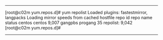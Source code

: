 *******************
[root@c02m yum.repos.d]# yum repolist
Loaded plugins: fastestmirror, langpacks
Loading mirror speeds from cached hostfile
repo id                                                  repo name                                                 status
centos                                                   centos                                                    9,007
gangpbs                                                  progang                                                      35
repolist: 9,042
[root@c02m yum.repos.d]# 

*****************************